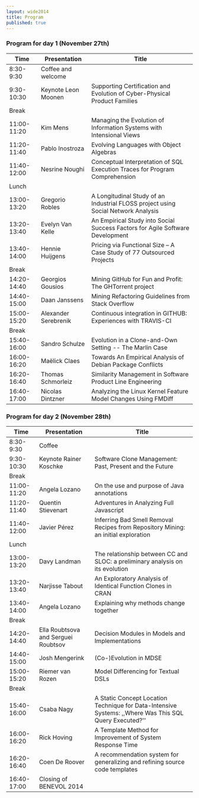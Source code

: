 ```yaml
---
layout: wide2014
title: Program
published: true
---
```


### Program for day 1 (November 27th)

| Time        | Presentation         | Title                                                                             |
|-------------|----------------------|-----------------------------------------------------------------------------------|
| 8:30-9:30   | Coffee and welcome   |                                                                                   |
| 9:30-10:30  | Keynote Leon Moonen  | Supporting Certification and Evolution of Cyber-Physical Product Families         |
| Break       |                      |                                                                                   |
| 11:00-11:20 | Kim Mens             | Managing the Evolution of Information Systems with Intensional Views              |
| 11:20-11:40 | Pablo Inostroza      | Evolving Languages with Object Algebras                                           |
| 11:40-12:00 | Nesrine Noughi       | Conceptual Interpretation of SQL Execution Traces for Program Comprehension       |
| Lunch       |                      |                                                                                   |
| 13:00-13:20 | Gregorio Robles      | A Longitudinal Study of an Industrial FLOSS project using Social Network Analysis |
| 13:20-13:40 | Evelyn Van Kelle     | An Empirical Study into Social Success Factors for Agile Software Development     |
| 13:40-14:00 | Hennie Huijgens      | Pricing via Functional Size – A Case Study of 77 Outsourced Projects              |
| Break       |                      |                                                                                   |
| 14:20-14:40 | Georgios Gousios     | Mining GitHub for Fun and Profit: The GHTorrent project                           |
| 14:40-15:00 | Daan Janssens        | Mining Refactoring Guidelines from Stack Overflow                                 |
| 15:00-15:20 | Alexander Serebrenik | Continuous integration in GITHUB: Experiences with TRAVIS-CI                      |
| Break       |                      |                                                                                   |
| 15:40-16:00 | Sandro Schulze       | Evolution in a Clone-and-Own Setting -- The Marlin Case                           |
| 16:00-16:20 | Maëlick Claes        | Towards An Empirical Analysis of Debian Package Conflicts                         |
| 16:20-16:40 | Thomas Schmorleiz    | Similarity Management in Software Product Line Engineering                        |
| 16:40-17:00 | Nicolas Dintzner     | Analyzing the Linux Kernel Feature Model Changes Using FMDiff                     |

### Program for day 2 (November 28th)

| Time        | Presentation                        | Title                                                                                                  |
|-------------|-------------------------------------|--------------------------------------------------------------------------------------------------------|
| 8:30-9:30   | Coffee                              |                                                                                                        |
| 9:30-10:30  | Keynote Rainer Koschke              | Software Clone Management: Past, Present and the Future                                                |
| Break       |                                     |                                                                                                        |
| 11:00-11:20 | Angela Lozano                       | On the use and purpose of Java annotations                                                             |
| 11:20-11:40 | Quentin Stievenart                  | Adventures in Analyzing Full Javascript                                                                |
| 11:40-12:00 | Javier Pérez                        | Inferring Bad Smell Removal Recipes from Repository Mining: an initial exploration                     |
| Lunch       |                                     |                                                                                                        |
| 13:00-13:20 | Davy Landman                        | The relationship between CC and SLOC: a preliminary analysis on its evolution                          |
| 13:20-13:40 | Narjisse Tabout                     | An Exploratory Analysis of Identical Function Clones in CRAN                                           |
| 13:40-14:00 | Angela Lozano                       | Explaining why methods change together                                                                 |
| Break       |                                     |                                                                                                        |
| 14:20-14:40 | Ella Roubtsova and Serguei Roubtsov | Decision Modules in Models and Implementations                                                         |
| 14:40-15:00 | Josh Mengerink                      | (Co-)Evolution in MDSE                                                                                 |
| 15:00-15:20 | Riemer van Rozen                    | Model Differencing for Textual DSLs                                                                    |
| Break       |                                     |                                                                                                        |
| 15:40-16:00 | Csaba Nagy                          | A Static Concept Location Technique for Data-Intensive Systems: ,,Where Was This SQL Query Executed?'' |
| 16:00-16:20 | Rick Hoving                         | A Template Method for Improvement of System Response Time                                              |
| 16:20-16:40 | Coen De Roover                      | A recommendation system for generalizing and refining source code templates                            |
| 16:40-17:00 | Closing of BENEVOL 2014             |                                                                                                        |

